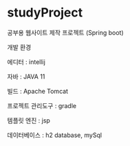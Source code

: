# studyProject
공부용 웹사이트 제작 프로젝트 (Spring boot)

개발 환경

에디터 : intellij

자바 : JAVA 11

빌드 : Apache Tomcat 

프로젝트 관리도구 : gradle

템플릿 엔진 : jsp

데이터베이스 : h2 database, mySql


